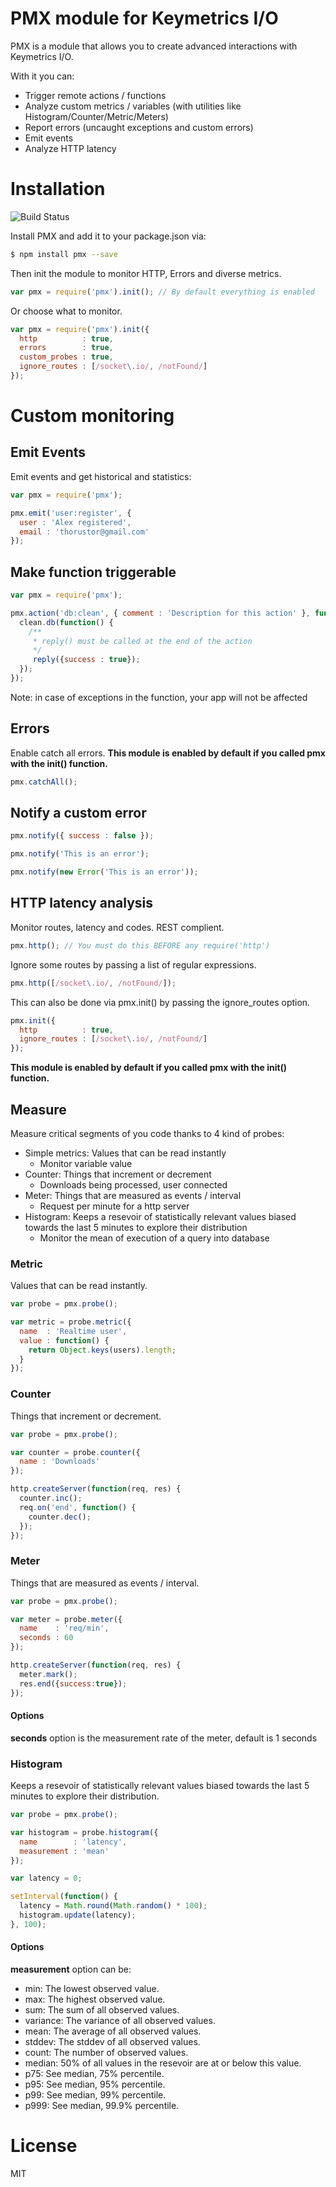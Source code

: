 
# PMX module for Keymetrics I/O

<!-- [![NPM](https://nodei.co/npm-dl/pmx.png?months=3&height=2)](https://nodei.co/npm/pmx/) -->

PMX is a module that allows you to create advanced interactions with Keymetrics I/O.

With it you can:
- Trigger remote actions / functions
- Analyze custom metrics / variables (with utilities like Histogram/Counter/Metric/Meters)
- Report errors (uncaught exceptions and custom errors)
- Emit events
- Analyze HTTP latency

# Installation

![Build Status](https://api.travis-ci.org/keymetrics/pmx.png?branch=master)

Install PMX and add it to your package.json via:

```bash
$ npm install pmx --save
```

Then init the module to monitor HTTP, Errors and diverse metrics.
```javascript
var pmx = require('pmx').init(); // By default everything is enabled
```
Or choose what to monitor.
```javascript
var pmx = require('pmx').init({
  http          : true,
  errors        : true,
  custom_probes : true,
  ignore_routes : [/socket\.io/, /notFound/]
});
```

# Custom monitoring

## Emit Events

Emit events and get historical and statistics:

```javascript
var pmx = require('pmx');

pmx.emit('user:register', {
  user : 'Alex registered',
  email : 'thorustor@gmail.com'
});
```

## Make function triggerable

```javascript
var pmx = require('pmx');

pmx.action('db:clean', { comment : 'Description for this action' }, function(reply) {
  clean.db(function() {
    /**
     * reply() must be called at the end of the action
     */
     reply({success : true});
  });
});
```

Note: in case of exceptions in the function, your app will not be affected

## Errors

Enable catch all errors.
**This module is enabled by default if you called pmx with the init() function.**

```javascript
pmx.catchAll();
```

## Notify a custom error

```javascript
pmx.notify({ success : false });

pmx.notify('This is an error');

pmx.notify(new Error('This is an error'));
```

## HTTP latency analysis

Monitor routes, latency and codes. REST complient.

```javascript
pmx.http(); // You must do this BEFORE any require('http')
```
Ignore some routes by passing a list of regular expressions.
```javascript
pmx.http([/socket\.io/, /notFound/]);
```
This can also be done via pmx.init() by passing the ignore_routes option.
```javascript
pmx.init({
  http          : true,
  ignore_routes : [/socket\.io/, /notFound/]
});
```
**This module is enabled by default if you called pmx with the init() function.**

## Measure

Measure critical segments of you code thanks to 4 kind of probes:

- Simple metrics: Values that can be read instantly
    - Monitor variable value
- Counter: Things that increment or decrement
    - Downloads being processed, user connected
- Meter: Things that are measured as events / interval
    - Request per minute for a http server
- Histogram: Keeps a resevoir of statistically relevant values biased towards the last 5 minutes to explore their distribution
    - Monitor the mean of execution of a query into database

### Metric

Values that can be read instantly.

```javascript
var probe = pmx.probe();

var metric = probe.metric({
  name  : 'Realtime user',
  value : function() {
    return Object.keys(users).length;
  }
});
```

### Counter

Things that increment or decrement.

```javascript
var probe = pmx.probe();

var counter = probe.counter({
  name : 'Downloads'
});

http.createServer(function(req, res) {
  counter.inc();
  req.on('end', function() {
    counter.dec();
  });
});
```

### Meter

Things that are measured as events / interval.

```javascript
var probe = pmx.probe();

var meter = probe.meter({
  name    : 'req/min',
  seconds : 60
});

http.createServer(function(req, res) {
  meter.mark();
  res.end({success:true});
});
```

#### Options

**seconds** option is the measurement rate of the meter, default is 1 seconds

### Histogram

Keeps a resevoir of statistically relevant values biased towards the last 5 minutes to explore their distribution.

```javascript
var probe = pmx.probe();

var histogram = probe.histogram({
  name        : 'latency',
  measurement : 'mean'
});

var latency = 0;

setInterval(function() {
  latency = Math.round(Math.random() * 100);
  histogram.update(latency);
}, 100);
```

#### Options

**measurement** option can be:

- min: The lowest observed value.
- max: The highest observed value.
- sum: The sum of all observed values.
- variance: The variance of all observed values.
- mean: The average of all observed values.
- stddev: The stddev of all observed values.
- count: The number of observed values.
- median: 50% of all values in the resevoir are at or below this value.
- p75: See median, 75% percentile.
- p95: See median, 95% percentile.
- p99: See median, 99% percentile.
- p999: See median, 99.9% percentile.

# License

MIT
